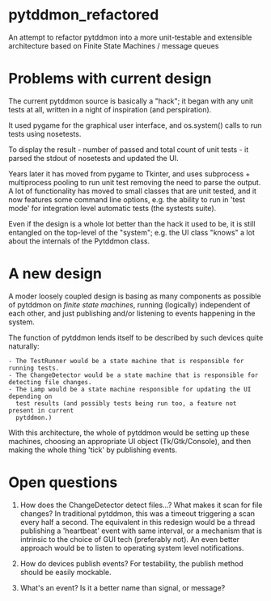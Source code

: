 # pytddmon_refactored
An attempt to refactor pytddmon into a more unit-testable and extensible architecture
based on Finite State Machines / message queues


Problems with current design
============================

The current pytddmon source is basically a "hack"; it began with any unit tests at all,
written in a night of inspiration (and perspiration).

It used pygame for the graphical user interface, and os.system() calls to run tests
using nosetests.

To display the result - number of passed and total count of unit tests - it parsed the
stdout of nosetests and updated the UI.

Years later it has moved from pygame to Tkinter, and uses subprocess + multiprocess
pooling to run unit test removing the need to parse the output. A lot of functionality
has moved to small classes that are unit tested, and it now features some command line
options, e.g. the ability to run in 'test mode' for integration level automatic tests
(the systests suite).

Even if the design is a whole lot better than the hack it used to be, it is still entangled
on the top-level of the "system"; e.g. the UI class "knows" a lot about the internals of the
Pytddmon class.

A new design
============

A moder loosely coupled design is basing as many components as possible of pytddmon on
_finite state machines_, running (logically) independent of each other, and just publishing
and/or listening to events happening in the system.

The function of pytddmon lends itself to be described by such devices quite naturally:

    - The TestRunner would be a state machine that is responsible for running tests.
    - The ChangeDetector would be a state machine that is responsible for detecting file changes.
    - The Lamp would be a state machine responsible for updating the UI depending on
      test results (and possibly tests being run too, a feature not present in current
      pytddmon.)
      
With this architecture, the whole of pytddmon would be setting up these machines, choosing
an appropriate UI object (Tk/Gtk/Console), and then making the whole thing 'tick' by
publishing events.


Open questions
==============

1. How does the ChangeDetector detect files...? What makes it scan for file changes? In
traditional pytddmon, this was a timeout triggering a scan every half a second. The
equivalent in this redesign would be a thread publishing a 'heartbeat' event with same
interval, or a mechanism that is intrinsic to the choice of GUI tech (preferably not).
An even better approach would be to listen to operating system level notifications.

2. How do devices publish events? For testability, the publish method should be easily
mockable.

3. What's an event? Is it a better name than signal, or message?

